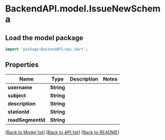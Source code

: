# BackendAPI.model.IssueNewSchema

## Load the model package
```dart
import 'package:BackendAPI/api.dart';
```

## Properties

 Name              | Type       | Description | Notes 
-------------------|------------|-------------|-------
 **username**      | **String** |             |
 **subject**       | **String** |             |
 **description**   | **String** |             |
 **stationId**     | **String** |             |
 **roadSegmentId** | **String** |             |

[[Back to Model list]](../README.md#documentation-for-models) [[Back to API list]](../README.md#documentation-for-api-endpoints) [[Back to README]](../README.md)


